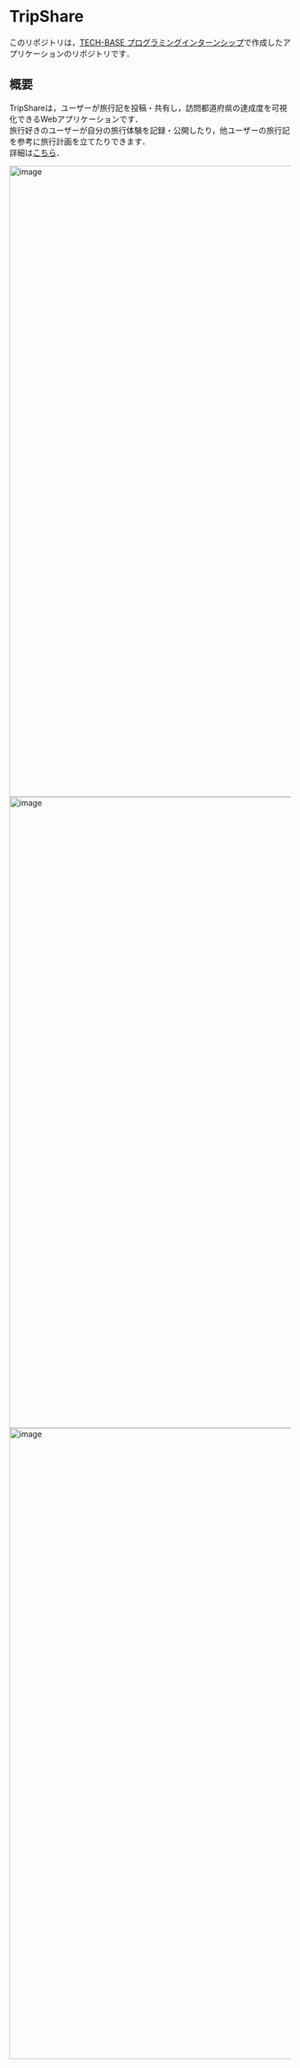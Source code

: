 # TripShare
このリポジトリは，[TECH-BASE プログラミングインターンシップ](https://tech-base.net/)で作成したアプリケーションのリポジトリです．
## 概要
TripShareは，ユーザーが旅行記を投稿・共有し，訪問都道府県の達成度を可視化できるWebアプリケーションです．  
旅行好きのユーザーが自分の旅行体験を記録・公開したり，他ユーザーの旅行記を参考に旅行計画を立てたりできます．  
詳細は[こちら](https://github.com/yuki-00221/trip-share/blob/main/docs/proposal.md)．

<img width="1920" height="1128" alt="image" src="https://github.com/user-attachments/assets/1f92a756-4749-4529-9a80-f84330648025" />
<img width="1920" height="1128" alt="image" src="https://github.com/user-attachments/assets/5eb80bf8-5f96-4579-8472-ba02b50a0f8a" />
<img width="1920" height="1128" alt="image" src="https://github.com/user-attachments/assets/ab010b28-9449-475a-b27e-9990d3a58ddb" />

